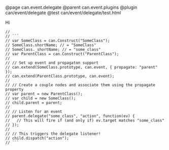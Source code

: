 @page can.event.delegate
@parent can.event.plugins
@plugin can/event/delegate
@test can/event/delegate/test.html

Hi

	//
	// ```
	// var SomeClass = can.Construct("SomeClass");
	// SomeClass.shortName; // = "SomeClass"
	// SomeClass._shortName; // = "some_class"
	// var ParentClass = can.Construct("ParentClass");
	//
	// // Set up event and propagaton support
	// can.extend(SomeClass.prototype, can.event, { propagate: "parent" });
	// can.extend(ParentClass.prototype, can.event);
	//
	// // Create a couple nodes and associate them using the propagate property
	// var parent = new ParentClass();
	// var child = new SomeClass();
	// child.parent = parent;
	// 
	// // Listen for an event
	// parent.delegate("some_class", "action", function(ev) {
	//   // This will fire if (and only if) ev.target matches "some_class"
	// });
	// 
	// // This triggers the delegate listener!
	// child.dispatch("action");
	// ```
